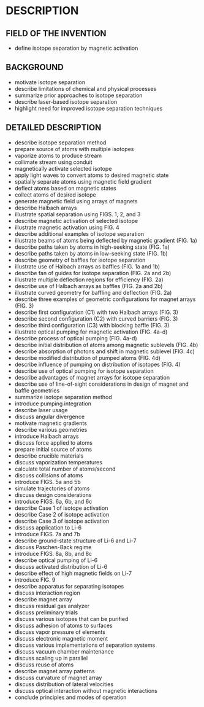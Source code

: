 # DESCRIPTION

## FIELD OF THE INVENTION

- define isotope separation by magnetic activation

## BACKGROUND

- motivate isotope separation
- describe limitations of chemical and physical processes
- summarize prior approaches to isotope separation
- describe laser-based isotope separation
- highlight need for improved isotope separation techniques

## DETAILED DESCRIPTION

- describe isotope separation method
- prepare source of atoms with multiple isotopes
- vaporize atoms to produce stream
- collimate stream using conduit
- magnetically activate selected isotope
- apply light waves to convert atoms to desired magnetic state
- spatially separate atoms using magnetic field gradient
- deflect atoms based on magnetic states
- collect atoms of desired isotope
- generate magnetic field using arrays of magnets
- describe Halbach arrays
- illustrate spatial separation using FIGS. 1, 2, and 3
- describe magnetic activation of selected isotope
- illustrate magnetic activation using FIG. 4
- describe additional examples of isotope separation
- illustrate beams of atoms being deflected by magnetic gradient (FIG. 1a)
- describe paths taken by atoms in high-seeking state (FIG. 1a)
- describe paths taken by atoms in low-seeking state (FIG. 1b)
- describe geometry of baffles for isotope separation
- illustrate use of Halbach arrays as baffles (FIG. 1a and 1b)
- describe fan of guides for isotope separation (FIG. 2a and 2b)
- illustrate multiple deflection regions for efficiency (FIG. 2a)
- describe use of Halbach arrays as baffles (FIG. 2a and 2b)
- illustrate curved geometry for baffling and deflection (FIG. 2a)
- describe three examples of geometric configurations for magnet arrays (FIG. 3)
- describe first configuration (C1) with two Halbach arrays (FIG. 3)
- describe second configuration (C2) with curved barriers (FIG. 3)
- describe third configuration (C3) with blocking baffle (FIG. 3)
- illustrate optical pumping for magnetic activation (FIG. 4a-d)
- describe process of optical pumping (FIG. 4a-d)
- describe initial distribution of atoms among magnetic sublevels (FIG. 4b)
- describe absorption of photons and shift in magnetic sublevel (FIG. 4c)
- describe modified distribution of pumped atoms (FIG. 4d)
- describe influence of pumping on distribution of isotopes (FIG. 4)
- describe use of optical pumping for isotope separation
- describe advantages of magnet arrays for isotope separation
- describe use of line-of-sight considerations in design of magnet and baffle geometries
- summarize isotope separation method
- introduce pumping integration
- describe laser usage
- discuss angular divergence
- motivate magnetic gradients
- describe various geometries
- introduce Halbach arrays
- discuss force applied to atoms
- prepare initial source of atoms
- describe crucible materials
- discuss vaporization temperatures
- calculate total number of atoms/second
- discuss collisions of atoms
- introduce FIGS. 5a and 5b
- simulate trajectories of atoms
- discuss design considerations
- introduce FIGS. 6a, 6b, and 6c
- describe Case 1 of isotope activation
- describe Case 2 of isotope activation
- describe Case 3 of isotope activation
- discuss application to Li-6
- introduce FIGS. 7a and 7b
- describe ground-state structure of Li-6 and Li-7
- discuss Paschen-Back regime
- introduce FIGS. 8a, 8b, and 8c
- describe optical pumping of Li-6
- discuss activated distribution of Li-6
- describe effect of high magnetic fields on Li-7
- introduce FIG. 9
- describe apparatus for separating isotopes
- discuss interaction region
- describe magnet array
- discuss residual gas analyzer
- discuss preliminary trials
- discuss various isotopes that can be purified
- discuss adhesion of atoms to surfaces
- discuss vapor pressure of elements
- discuss electronic magnetic moment
- discuss various implementations of separation systems
- discuss vacuum chamber maintenance
- discuss scaling up in parallel
- discuss reuse of atoms
- describe magnet array patterns
- discuss curvature of magnet array
- discuss distribution of lateral velocities
- discuss optical interaction without magnetic interactions
- conclude principles and modes of operation

